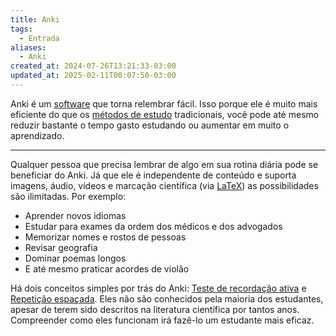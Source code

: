 ```yaml
---
title: Anki
tags:
  - Entrada
aliases:
  - Anki
created_at: 2024-07-26T13:21:33-03:00
updated_at: 2025-02-11T00:07:50-03:00
---
```


Anki é um [software](content/entrada/2024/07/26/Software.md) que torna relembrar fácil. Isso porque ele é muito mais eficiente do que os [métodos de estudo](content/atomos/2024/07/08/Metodos_de_estudo.md) tradicionais, você pode até mesmo reduzir bastante o tempo gasto estudando ou aumentar em muito o aprendizado.

---

Qualquer pessoa que precisa lembrar de algo em sua rotina diária pode se beneficiar do Anki. Já que ele é independente de conteúdo e suporta imagens, áudio, vídeos e marcação científica (via [LaTeX](content/atomos/2024/07/08/LaTeX.md)) as possibilidades são ilimitadas. Por exemplo:

- Aprender novos idiomas
- Estudar para exames da ordem dos médicos e dos advogados
- Memorizar nomes e rostos de pessoas
- Revisar geografia
- Dominar poemas longos
- E até mesmo praticar acordes de violão

Há dois conceitos simples por trás do Anki: [Teste de recordação ativa](content/atomos/2024/07/26/Teste_de_recordacao_ativa.md) e [Repetição espaçada](content/atomos/2024/07/08/Repeticao_espacada.md). Eles não são conhecidos pela maioria dos estudantes, apesar de terem sido descritos na literatura científica por tantos anos. Compreender como eles funcionam irá fazê-lo um estudante mais eficaz.